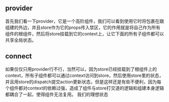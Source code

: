 ## provider
首先我们看一下provider，它是一个高阶组件，我们可以看到使用它时将包裹在跟组建的外边，并且store作为它的props传入禁区，它的作用就是将自己作为所有组件的根组件，然后将store挂载到它的context上，让它下面的所有子组件都可以共享全局状态。
## connect
如果仅仅只用provider行不行，当然可以，因为store已经挂载到了根组件上的context，所有子组件都可以通过context访问到store，然后使用store里的状态，并且用store的dispatch提交action更新状态，但是这样还是有些不便利，因为每个组件都对context的依赖过强，造成了组件与store打交道的逻辑和组建本身逻辑都耦合了一起，使得组件无法复用。
我们的理想状态